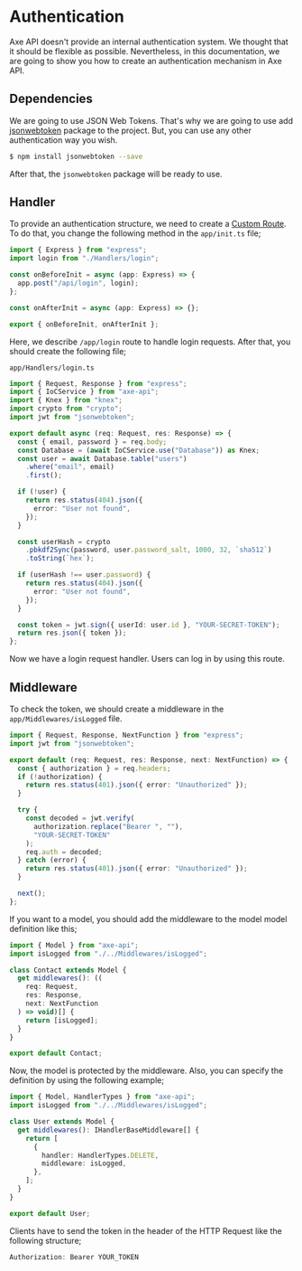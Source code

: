 # Authentication

Axe API doesn't provide an internal authentication system. We thought that it should be flexible as possible. Nevertheless, in this documentation, we are going to show you how to create an authentication mechanism in Axe API.

## Dependencies

We are going to use JSON Web Tokens. That's why we are going to use add [jsonwebtoken](https://www.npmjs.com/package/jsonwebtoken) package to the project. But, you can use any other authentication way you wish.

```bash
$ npm install jsonwebtoken --save
```

After that, the `jsonwebtoken` package will be ready to use.

## Handler

To provide an authentication structure, we need to create a [Custom Route](/basics/init/index.html). To do that, you change the following method in the `app/init.ts` file;

```ts
import { Express } from "express";
import login from "./Handlers/login";

const onBeforeInit = async (app: Express) => {
  app.post("/api/login", login);
};

const onAfterInit = async (app: Express) => {};

export { onBeforeInit, onAfterInit };
```

Here, we describe `/app/login` route to handle login requests. After that, you should create the following file;

`app/Handlers/login.ts`

```ts
import { Request, Response } from "express";
import { IoCService } from "axe-api";
import { Knex } from "knex";
import crypto from "crypto";
import jwt from "jsonwebtoken";

export default async (req: Request, res: Response) => {
  const { email, password } = req.body;
  const Database = (await IoCService.use("Database")) as Knex;
  const user = await Database.table("users")
    .where("email", email)
    .first();

  if (!user) {
    return res.status(404).json({
      error: "User not found",
    });
  }

  const userHash = crypto
    .pbkdf2Sync(password, user.password_salt, 1000, 32, `sha512`)
    .toString(`hex`);

  if (userHash !== user.password) {
    return res.status(404).json({
      error: "User not found",
    });
  }

  const token = jwt.sign({ userId: user.id }, "YOUR-SECRET-TOKEN");
  return res.json({ token });
};
```

Now we have a login request handler. Users can log in by using this route.

## Middleware

To check the token, we should create a middleware in the `app/Middlewares/isLogged` file.

```ts
import { Request, Response, NextFunction } from "express";
import jwt from "jsonwebtoken";

export default (req: Request, res: Response, next: NextFunction) => {
  const { authorization } = req.headers;
  if (!authorization) {
    return res.status(401).json({ error: "Unauthorized" });
  }

  try {
    const decoded = jwt.verify(
      authorization.replace("Bearer ", ""),
      "YOUR-SECRET-TOKEN"
    );
    req.auth = decoded;
  } catch (error) {
    return res.status(401).json({ error: "Unauthorized" });
  }

  next();
};
```

If you want to a model, you should add the middleware to the model model definition like this;

```ts
import { Model } from "axe-api";
import isLogged from "./../Middlewares/isLogged";

class Contact extends Model {
  get middlewares(): ((
    req: Request,
    res: Response,
    next: NextFunction
  ) => void)[] {
    return [isLogged];
  }
}

export default Contact;
```

Now, the model is protected by the middleware. Also, you can specify the definition by using the following example;

```ts
import { Model, HandlerTypes } from "axe-api";
import isLogged from "./../Middlewares/isLogged";

class User extends Model {
  get middlewares(): IHandlerBaseMiddleware[] {
    return [
      {
        handler: HandlerTypes.DELETE,
        middleware: isLogged,
      },
    ];
  }
}

export default User;
```

Clients have to send the token in the header of the HTTP Request like the following structure;

```js
Authorization: Bearer YOUR_TOKEN
```

